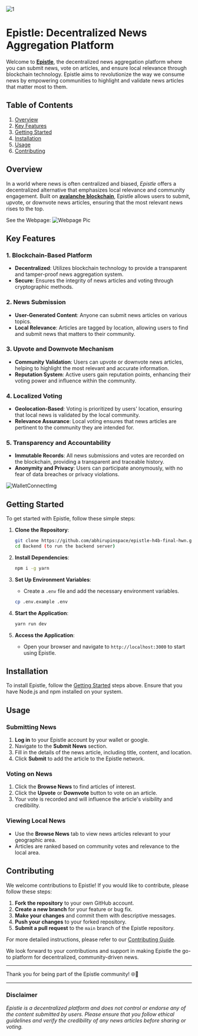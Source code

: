 ![1](https://github.com/abhirupinspace/epistle-h4b-final-hwn/assets/139789382/2aa126bc-c253-48be-9c97-bf890e83fb4d)


# **Epistle: Decentralized News Aggregation Platform**

Welcome to [**Epistle**](https://epistle.framer.website/), the decentralized news aggregation platform where you can submit news, vote on articles, and ensure local relevance through blockchain technology. Epistle aims to revolutionize the way we consume news by empowering communities to highlight and validate news articles that matter most to them.




## **Table of Contents**

1. [Overview](#overview)
2. [Key Features](#key-features)
3. [Getting Started](#getting-started)
4. [Installation](#installation)
5. [Usage](#usage)
6. [Contributing](#contributing)





## **Overview**

In a world where news is often centralized and biased, *Epistle* offers a decentralized alternative that emphasizes local relevance and community engagement. Built on [**avalanche blockchain**](-), Epistle allows users to submit, upvote, or downvote news articles, ensuring that the most relevant news rises to the top.

See the Webpage: 
![Webpage Pic](https://github.com/abhirupinspace/epistle-h4b-final-hwn/assets/139789382/1ea69b95-3833-403f-af37-f81f70f594ca)

## **Key Features**

### **1. Blockchain-Based Platform**
- **Decentralized**: Utilizes blockchain technology to provide a transparent and tamper-proof news aggregation system.
- **Secure**: Ensures the integrity of news articles and voting through cryptographic methods.

### **2. News Submission**
- **User-Generated Content**: Anyone can submit news articles on various topics.
- **Local Relevance**: Articles are tagged by location, allowing users to find and submit news that matters to their community.

### **3. Upvote and Downvote Mechanism**
- **Community Validation**: Users can upvote or downvote news articles, helping to highlight the most relevant and accurate information.
- **Reputation System**: Active users gain reputation points, enhancing their voting power and influence within the community.

### **4. Localized Voting**
- **Geolocation-Based**: Voting is prioritized by users' location, ensuring that local news is validated by the local community.
- **Relevance Assurance**: Local voting ensures that news articles are pertinent to the community they are intended for.

### **5. Transparency and Accountability**
- **Immutable Records**: All news submissions and votes are recorded on the blockchain, providing a transparent and traceable history.
- **Anonymity and Privacy**: Users can participate anonymously, with no fear of data breaches or privacy violations.


![WalletConnectImg](https://github.com/abhirupinspace/epistle-h4b-final-hwn/assets/139789382/4612285b-4b3b-49bb-8f0d-d931ad7fc6f7)

## **Getting Started**

To get started with Epistle, follow these simple steps:

1. **Clone the Repository**:
    ```bash
    git clone https://github.com/abhirupinspace/epistle-h4b-final-hwn.git
    cd Backend (to run the backend server)
    ```

2. **Install Dependencies**:
    ```bash
    npm i -g yarn
    ```

3. **Set Up Environment Variables**:
    - Create a `.env` file and add the necessary environment variables.
    ```bash
    cp .env.example .env
    ```

4. **Start the Application**:
    ```bash
    yarn run dev
    ```

5. **Access the Application**:
    - Open your browser and navigate to `http://localhost:3000` to start using Epistle.

## **Installation**

To install Epistle, follow the [Getting Started](#getting-started) steps above. Ensure that you have Node.js and npm installed on your system.

## **Usage**

### **Submitting News**

1. **Log in** to your Epistle account by your wallet or google.
2. Navigate to the **Submit News** section.
3. Fill in the details of the news article, including title, content, and location.
4. Click **Submit** to add the article to the Epistle network.

### **Voting on News**

1. Click the **Browse News** to find articles of interest.
2. Click the **Upvote** or **Downvote** button to vote on an article.
3. Your vote is recorded and will influence the article's visibility and credibility.

### **Viewing Local News**

- Use the **Browse News** tab to view news articles relevant to your geographic area.
- Articles are ranked based on community votes and relevance to the local area.

## **Contributing**

We welcome contributions to Epistle! If you would like to contribute, please follow these steps:

1. **Fork the repository** to your own GitHub account.
2. **Create a new branch** for your feature or bug fix.
3. **Make your changes** and commit them with descriptive messages.
4. **Push your changes** to your forked repository.
5. **Submit a pull request** to the `main` branch of the Epistle repository.

For more detailed instructions, please refer to our [Contributing Guide](CONTRIBUTING.md).




We look forward to your contributions and support in making Epistle the go-to platform for decentralized, community-driven news.

---

Thank you for being part of the Epistle community! 🌐📰

---

### **Disclaimer**
*Epistle is a decentralized platform and does not control or endorse any of the content submitted by users. Please ensure that you follow ethical guidelines and verify the credibility of any news articles before sharing or voting.*
